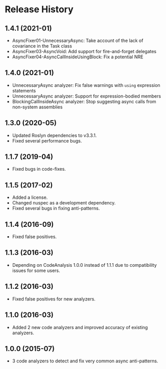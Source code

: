 # Release History

## 1.4.1 (2021-01)
- AsyncFixer01-UnnecessaryAsync: Take account of the lack of covariance in the Task class
- AsyncFixer03-AsyncVoid: Add support for fire-and-forget delegates 
- AsyncFixer04-AsyncCallInsideUsingBlock: Fix a potential NRE

## 1.4.0 (2021-01)
- UnnecessaryAsync analyzer: Fix false warnings with `using` expression statements
- UnnecessaryAsync analyzer: Support for expression-bodied members
- BlockingCallInsideAsync analyzer: Stop suggesting async calls from non-system assemblies

## 1.3.0 (2020-05)
- Updated Roslyn dependencies to v3.3.1.
- Fixed several performance bugs.

## 1.1.7 (2019-04)
- Fixed bugs in code-fixes.

## 1.1.5 (2017-02)
- Added a license. 
- Changed nuspec as a development dependency. 
- Fixed several bugs in fixing anti-patterns.

## 1.1.4 (2016-09)
- Fixed false positives.

## 1.1.3 (2016-03)
- Depending on CodeAnalysis 1.0.0 instead of 1.1.1 due to compatibility issues for some users.

## 1.1.2 (2016-03)
- Fixed false positives for new analyzers.

## 1.1.0 (2016-03)
- Added 2 new code analyzers and improved accuracy of existing analyzers.

## 1.0.0 (2015-07)
- 3 code analyzers to detect and fix very common async anti-patterns.